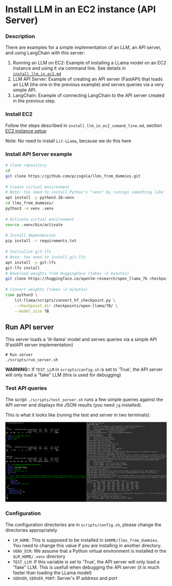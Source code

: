 # Install LLM in an EC2 instance (API Server)

### Description

There are examples for a simple implementation of an LLM, an API server, and using LangChain with this server:

1. Running an LLM on EC2: Example of installing a LLama model on an EC2 instance and using it via command line. See details in [`install_llm_in_ec2.md`](./install_llm_in_ec2.md)
2. LLM API Server: Example of creating an API server (FastAPI) that loads an LLM (the one in the previous example) and serves queries via a very simple API.
3. LangChain: Example of connecting LangChain to the API server created in the previous step.

### Install EC2

Follow the steps described in `install_llm_in_ec2_comand_line.md`, section [EC2 instance setup](./install_llm_in_ec2_comand_line.md#ec2-instance-setup)

Note: No need to install `Lit-LLama`, because we do this here

### Install API Server example

```bash
# Clone repository
cd
git clone https://github.com/pcingola/llms_from_dummies.git

# Create virtual environment
# Note: You need to install Python's "venv" by runnign something like
apt install -y python3.10-venv
cd llms_from_dummies/
python3 -m venv .venv

# Activate virtual environment
source .venv/bin/activate

# Install dependencies
pip install -r requirements.txt

# Initialize git-lfs
# Note: You need to install git-lfs
apt install -y git-lfs
git-lfs install
# Download weights from HuggingFace (takes ~5 minutes)
git clone https://huggingface.co/openlm-research/open_llama_7b checkpoints/open-llama/7B

# Convert weights (takes ~2 minutes)
time python3 \
    lit-llama/scripts/convert_hf_checkpoint.py \
    --checkpoint_dir checkpoints/open-llama/7B/ \
    --model_size 7B
```

## Run API server

This server loads a 'lit-llama' model and serves queries via a simple API (FastAPI server implementation)
```
# Run server
./scripts/run_server.sh
```

**WARNING::** If `TEST_LLM` in `scripts/config.sh` is set to 'True', the API server will only load a "fake" LLM (this is used for debugging)

### Test API queries

The script `./scripts/test_server.sh` runs a few simple queries against the API server and displays the JSON results (you need `jq` installed).

This is what it looks like (runing the test and server in two terminals):

![](./img/test.png)

### Configuration

The configuration directories are in `scripts/config.sh`, please change the directories appropriately

- `LM_HOME`: This is supposed to be installed in `$HOME/llms_from_dummies`. You need to change this value if you are installing in another directory.
- `VENV_DIR`: We assume that a Python virtual environment is installed in the `$LM_HOME/.venv` directory
- `TEST_LLM`: If this variable is set to 'True', the API server will only load a "fake" LLM. This is usefull when debugging the API server (it is much faster than loading the LLama model)
- `SERVER`, `SERVER_PORT`: Server's IP address and port



